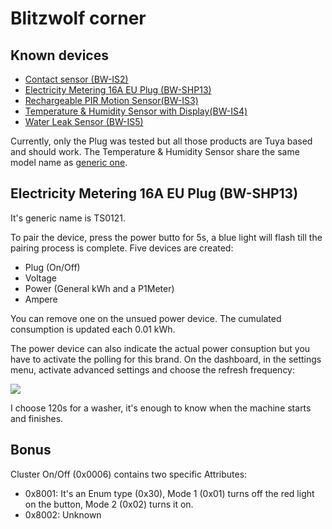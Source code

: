 # Blitzwolf corner

## Known devices
* [Contact sensor (BW-IS2)](https://zigbee.blakadder.com/BlitzWolf_BW-IS2.html)
* [Electricity Metering 16A EU Plug (BW-SHP13)](https://zigbee.blakadder.com/BlitzWolf_BW-SHP13.html)
* [Rechargeable PIR Motion Sensor(BW-IS3)](https://zigbee.blakadder.com/BlitzWolf_BW-IS3.html)
* [Temperature & Humidity Sensor with Display(BW-IS4)](https://zigbee.blakadder.com/BlitzWolf_BW-IS4.html)
* [Water Leak Sensor (BW-IS5)](https://zigbee.blakadder.com/BlitzWolf_BW-IS5.html)

Currently, only the Plug was tested but all those products are Tuya based and should work.
The Temperature & Humidity Sensor share the same model name as [generic one](https://zigbee.blakadder.com/Tuya_TS0201.html).


## Electricity Metering 16A EU Plug (BW-SHP13)
It's generic name is TS0121.

To pair the device, press the power butto for 5s, a blue light will flash till the pairing process is complete.
Five devices are created:
* Plug (On/Off)
* Voltage 
* Power (General kWh and a P1Meter)
* Ampere

You can remove one on the unsued power device. The cumulated consumption is updated each 0.01 kWh.

The power device can also indicate the actual power consuption but you have to activate the polling for this brand.
On the dashboard, in the settings menu, activate advanced settings and choose the refresh frequency:


![](https://github.com/pipiche38/Domoticz-Zigate-Wiki/blob/master/Images/Settings_polling_bltzwolf.PNG)


I choose 120s for a washer, it's enough to know when the machine starts and finishes.

## Bonus
Cluster On/Off (0x0006) contains two specific Attributes:
* 0x8001: It's an Enum type (0x30), Mode 1 (0x01) turns off the red light on the button, Mode 2 (0x02) turns it on.
* 0x8002: Unknown
